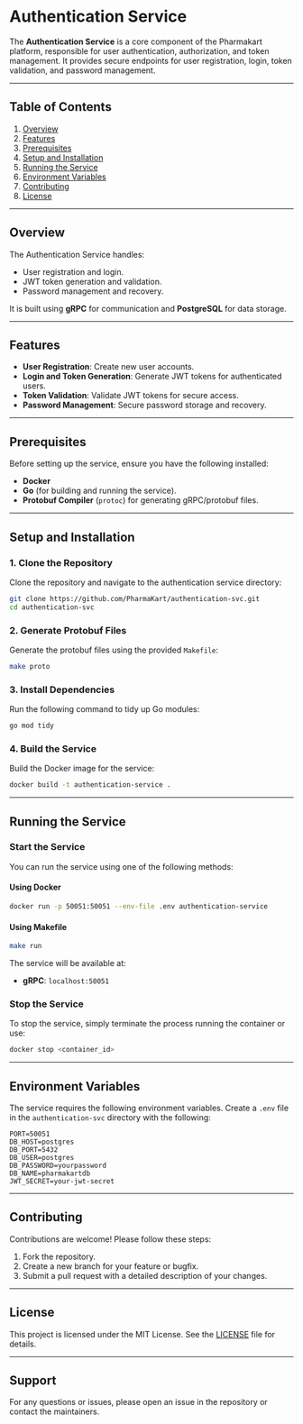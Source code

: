 # Authentication Service

The **Authentication Service** is a core component of the Pharmakart platform, responsible for user authentication, authorization, and token management. It provides secure endpoints for user registration, login, token validation, and password management.

---

## Table of Contents
1. [Overview](#overview)
2. [Features](#features)
3. [Prerequisites](#prerequisites)
4. [Setup and Installation](#setup-and-installation)
5. [Running the Service](#running-the-service)
6. [Environment Variables](#environment-variables)
7. [Contributing](#contributing)
8. [License](#license)

---

## Overview

The Authentication Service handles:
- User registration and login.
- JWT token generation and validation.
- Password management and recovery.

It is built using **gRPC** for communication and **PostgreSQL** for data storage.

---

## Features

- **User Registration**: Create new user accounts.
- **Login and Token Generation**: Generate JWT tokens for authenticated users.
- **Token Validation**: Validate JWT tokens for secure access.
- **Password Management**: Secure password storage and recovery.

---

## Prerequisites

Before setting up the service, ensure you have the following installed:
- **Docker**
- **Go** (for building and running the service).
- **Protobuf Compiler** (`protoc`) for generating gRPC/protobuf files.

---

## Setup and Installation

### 1. Clone the Repository
Clone the repository and navigate to the authentication service directory:
```bash
git clone https://github.com/PharmaKart/authentication-svc.git
cd authentication-svc
```

### 2. Generate Protobuf Files
Generate the protobuf files using the provided `Makefile`:
```bash
make proto
```

### 3. Install Dependencies
Run the following command to tidy up Go modules:
```bash
go mod tidy
```

### 4. Build the Service
Build the Docker image for the service:
```bash
docker build -t authentication-service .
```

---

## Running the Service

### Start the Service
You can run the service using one of the following methods:

#### Using Docker
```bash
docker run -p 50051:50051 --env-file .env authentication-service
```

#### Using Makefile
```bash
make run
```

The service will be available at:
- **gRPC**: `localhost:50051`

### Stop the Service
To stop the service, simply terminate the process running the container or use:
```bash
docker stop <container_id>
```

---

## Environment Variables

The service requires the following environment variables. Create a `.env` file in the `authentication-svc` directory with the following:

```env
PORT=50051
DB_HOST=postgres
DB_PORT=5432
DB_USER=postgres
DB_PASSWORD=yourpassword
DB_NAME=pharmakartdb
JWT_SECRET=your-jwt-secret
```

---

## Contributing

Contributions are welcome! Please follow these steps:
1. Fork the repository.
2. Create a new branch for your feature or bugfix.
3. Submit a pull request with a detailed description of your changes.

---

## License

This project is licensed under the MIT License. See the [LICENSE](LICENSE) file for details.

---

## Support

For any questions or issues, please open an issue in the repository or contact the maintainers.

